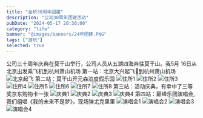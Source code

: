 ```yaml
---
title: "金桥30周年团建"
description: "公司30周年团建活动"
pubDate: "2024-05-17 20:30:00"
category: "life"
banner: "@images/banners/24年团建.PNG"
tags: ["游玩"]
selected: true
---
```


公司三十周年庆典在莫干山举行，公司人员从五湖四海奔往莫干山。我5月 16日从北京出发乘飞机到杭州萧山机场
第一站：北京大兴起飞🛫到杭州萧山机场
![北京起飞](https://github.com/citynight/blog-image/assets/7713239/45d0ad29-0bc2-426e-96d6-8ad0d4632d0e)
第二站：莫干山开元森泊度假乐园
![住所1](https://github.com/citynight/blog-image/assets/7713239/3aa7c860-302f-417a-970f-16d9f8c3b764)
![住所2](https://github.com/citynight/blog-image/assets/7713239/b4393399-7962-41e5-9035-1b5b57749635)
![住所3](https://github.com/citynight/blog-image/assets/7713239/5f400b93-7976-4983-b01c-2ea2d72a3f9b)
![住所4](https://github.com/citynight/blog-image/assets/7713239/143050a0-db86-4134-aa3e-98e2c43f0055)
![住所5](https://github.com/citynight/blog-image/assets/7713239/41b7560e-88e7-43a4-9a8e-587a1fd5296f)
![住所6](https://github.com/citynight/blog-image/assets/7713239/98d6ddd1-263f-4142-a11f-0eb5407b5dd1)
![住所7](https://github.com/citynight/blog-image/assets/7713239/d1952303-c843-4c3d-b0eb-6e2d85fb30f3)
![住所8](https://github.com/citynight/blog-image/assets/7713239/6ec7cecd-6f8b-4941-b9be-f2e393a6c41f)
第三站：活动庆典，有幸中了三等奖京东购物卡一张
![庆典1](https://github.com/citynight/blog-image/assets/7713239/a960c6e8-0228-4669-bc76-1f624a419620)
![庆典2](https://github.com/citynight/blog-image/assets/7713239/b9a47377-a188-41da-9ac3-ec78ec5def5e)
![庆典3](https://github.com/citynight/blog-image/assets/7713239/d558843b-1172-42f1-a456-f8f0d2659569)
![庆典4](https://github.com/citynight/blog-image/assets/7713239/74b36b51-2dec-4538-a9d9-727fa16e9fbe)
第四站：巅峰乐团演唱会,我们组唱《我的未来不是梦》，现场弹尤克里里
![演唱会1](https://github.com/citynight/blog-image/assets/7713239/92ce1e4d-f057-4e6d-8057-3e04b3f64fc9)
![演唱会2](https://github.com/citynight/blog-image/assets/7713239/2361b5ca-c98f-43fa-81fe-9b67e4185a3e)
![演唱会3](https://github.com/citynight/blog-image/assets/7713239/fd14bb11-bcf1-486d-9705-bd33d5ed33a0)
![演唱会4](https://github.com/citynight/blog-image/assets/7713239/5f04cc4d-4c2d-4dc2-9c90-183d9c5b3199)

